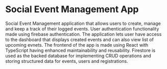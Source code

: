 # Social Event Management App
Social Event Management application that allows users to create, manage and keep a track of their logged events. User authentication functionality made using firebase authentication. 
The application lets user have access to the dashboard that displays created events and can also view list of upcoming evnets. 
The frontend of the app is made using React with TypeScript having enhanced maintainability and reusability. 
Firestore is used as the backed database for implementing CRUD operations and storing structured data for events, users and registrations. 
